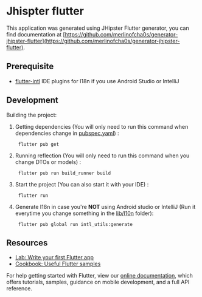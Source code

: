 # Jhispter flutter

This application was generated using JHipster Flutter generator, you can find documentation at [https://github.com/merlinofcha0s/generator-jhipster-flutter](https://github.com/merlinofcha0s/generator-jhipster-flutter).

## Prerequisite

- [flutter-intl](https://plugins.jetbrains.com/plugin/13666-flutter-intl) IDE plugins for I18n if you use Android Studio or IntelliJ

## Development

Building the project:

1. Getting dependencies (You will only need to run this command when dependencies change in [pubspec.yaml](pubspec.yaml)) : 

        flutter pub get
        
2. Running reflection (You will only need to run this command when you change DTOs or models) : 

        flutter pub run build_runner build
        
3. Start the project (You can also start it with your IDE) :

        flutter run
        
4. Generate I18n in case you're **NOT** using Android studio or IntelliJ (Run it everytime you change something in the [lib/l10n](lib/l10n) folder):
        
        flutter pub global run intl_utils:generate

## Resources

- [Lab: Write your first Flutter app](https://flutter.dev/docs/get-started/codelab)
- [Cookbook: Useful Flutter samples](https://flutter.dev/docs/cookbook)

For help getting started with Flutter, view our
[online documentation](https://flutter.dev/docs), which offers tutorials,
samples, guidance on mobile development, and a full API reference.
